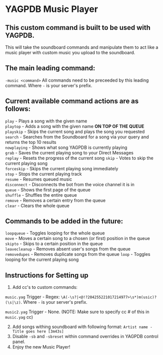 YAGPDB Music Player
================

## This custom command is built to be used with YAGPDB.
This will take the soundboard commands and manipulate them to act like a music player with custom music you upload to the soundboard.

## The main leading command:
`-music <command>` All commands need to be preceeded by this leading command. Where `-` is your server's prefix.

## Current available command actions are as follows:
`play` - Plays a song with the given name  
`playtop` - Adds a song with the given name **ON TOP OF THE QUEUE**  
`playskip` - Skips the current song and plays the song you requested  
`search` - Searches from the Soundboard for a song via your query and returns the top 10 results  
`nowplaying` - Shows what song YAGPDB is currently playing  
`grab` - Saves the current playing song to your Direct Messages  
`replay` - Resets the progress of the current song
`skip` - Votes to skip the current playing song  
`forceskip` - Skips the current playing song immediately  
`stop` - Stops the current playing track  
`resume` - Resumes queued music  
`disconnect` - Disconnects the bot from the voice channel it is in  
`queue` - Shows the first page of the queue  
`shuffle` - Shuffles the entire queue  
`remove` - Removes a certain entry from the queue  
`clear` - Clears the whole queue  

## Commands to be added in the future:
`loopqueue` - Toggles looping for the whole queue  
`move` - Moves a certain song to a chosen (or first) position in the queue  
`skipto` - Skips to a certain position in the queue  
`leavecleanup` - Removes absent user's songs from the queue  
`removedupes` - Removes duplicate songs from the queue
`loop` - Toggles looping for the current playing song  

## Instructions for Setting up
1. Add cc's to custom commands:

  `music.yag` Trigger - Regex: `\A(-\s?|<@!?204255221017214977>\s*)m(usic)?(\s|\z)`. Where `-` is your server's prefix.

  `music2.yag` Trigger - None. (NOTE: Make sure to specify cc # of this in `music.yag` cc)

2. Add songs withing soundboard with following format: `Artist name - Title goes here [3m43s]`
3. Disable `-sb` and `-sbreset` within command overrides in YAGPDB control panel.
4. Enjoy the new Music Player!
